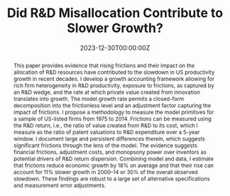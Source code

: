 ---
title: "Did R&D Misallocation Contribute to Slower Growth?"

# Authors
# If you created a profile for a user (e.g. the default `admin` user), write the username (folder name) here 
# and it will be replaced with their full name and linked to their profile.
authors:
- admin

# Author notes (optional)
author_notes: []

date: "2023-12-30T00:00:00Z"
doi: ""

# Schedule page publish date (NOT publication's date).
publishDate: "2023-10-01T00:00:00Z"

# Publication type.
# Legend: 0 = Uncategorized; 1 = Conference paper; 2 = Journal article;
# 3 = Preprint / Working Paper; 4 = Report; 5 = Book; 6 = Book section;
# 7 = Thesis; 8 = Patent
publication_types: [3]

# Publication name and optional abbreviated publication name.
publication: 
publication_short: 

abstract: "This paper provides evidence that rising frictions and their impact on the allocation of R&D resources have contributed to the slowdown in US productivity growth in recent decades. I develop a growth accounting framework allowing for rich firm heterogeneity in R&D productivity, exposure to frictions, as captured by an R&D wedge, and the rate at which private value created from innovation translates into growth. The model growth rate permits a closed-form decomposition into the frictionless level and an adjustment factor capturing the impact of frictions. I propose a methodology to measure the model primitives for a sample of US-listed firms from 1975 to 2014. Frictions can be measured using the R&D return, i.e., the ratio of value created from R&D to its cost, which I measure as the ratio of patent valuations to R&D expenditure over a 5-year window. I document large and persistent differences therein, which suggests significant frictions through the lens of the model. The evidence suggests financial frictions, adjustment costs, and monopsony power over inventors as potential drivers of R&D return dispersion. Combining model and data, I estimate that frictions reduce economic growth by 18% on average and that their rise can account for 11% slower growth in 2000–14 or 30% of the overall observed slowdown. These findings are robust to a large set of alternative specifications and measurement error adjustments.
"

# Summary. An optional shortened abstract.
summary: []

tags: []

# Display this page in the Featured widget?
featured: false

# Custom links (uncomment lines below)
# links:
# - name: Custom Link
#   url: http://example.org

url_pdf: ''
url_code: ''
url_dataset: ''
url_poster: ''
url_project: ''
url_slides: ''
url_source: ''
url_video: ''

# Featured image
# To use, add an image named `featured.jpg/png` to your page's folder. 
#image:
#  caption: 'Image credit: [**Unsplash**](https://unsplash.com/photos/pLCdAaMFLTE)'
#  focal_point: ""
#  preview_only: false

# Associated Projects (optional).
#   Associate this publication with one or more of your projects.
#   Simply enter your project's folder or file name without extension.
#   E.g. `internal-project` references `content/project/internal-project/index.md`.
#   Otherwise, set `projects: []`.
projects: []

# Slides (optional).
#   Associate this publication with Markdown slides.
#   Simply enter your slide deck's filename without extension.
#   E.g. `slides: "example"` references `content/slides/example/index.md`.
#   Otherwise, set `slides: ""`.
slides: ""
---